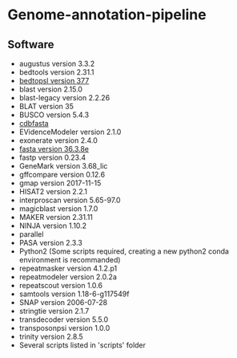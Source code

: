 # Genome-annotation-pipeline

## Software

* augustus version 3.3.2
* bedtools version 2.31.1
* [bedtopsl version 377](https://anaconda.org/bioconda/ucsc-bedtopsl)
* blast version 2.15.0
* blast-legacy version 2.2.26
* BLAT version 35
* BUSCO version 5.4.3
* [cdbfasta](https://github.com/gpertea/cdbfasta)
* EVidenceModeler version 2.1.0
* exonerate version 2.4.0
* [fasta version 36.3.8e](https://anaconda.org/BioBuilds/fasta) 
* fastp version 0.23.4
* GeneMark version 3.68_lic
* gffcompare version 0.12.6
* gmap version 2017-11-15
* HISAT2 version 2.2.1
* interproscan version 5.65-97.0
* magicblast version 1.7.0
* MAKER version 2.31.11
* NINJA version 1.10.2
* parallel
* PASA version 2.3.3
* Python2 (Some scripts required, creating a new python2 conda environment is recommanded)
* repeatmasker  version 4.1.2.p1
* repeatmodeler version 2.0.2a
* repeatscout version 1.0.6
* samtools version 1.18-6-g117549f
* SNAP version 2006-07-28
* stringtie version 2.1.7
* transdecoder version 5.5.0
* transposonpsi version 1.0.0
* trinity version 2.8.5
* Several scripts listed in 'scripts' folder
